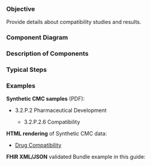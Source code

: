 ### Objective
Provide details about compatibility studies and results.

### Component Diagram
 
### Description of Components

### Typical Steps

### Examples
<html>
<body>
<p><b>Synthetic CMC samples</b> (PDF):</p>
<ul>
<li>3.2.P.2 Pharmaceutical Development</li>
<ul><li>3.2.P.2.6 Compatibility</li></ul>
</ul>
<p><b>HTML rendering</b> of Synthetic CMC data:</p>
<ul><li><a href="compatibility_rend_p.html">Drug Compatibility</a> </li></ul>
<p><b>FHIR XML/JSON</b> validated Bundle example in this guide:</p>
</body>
</html>